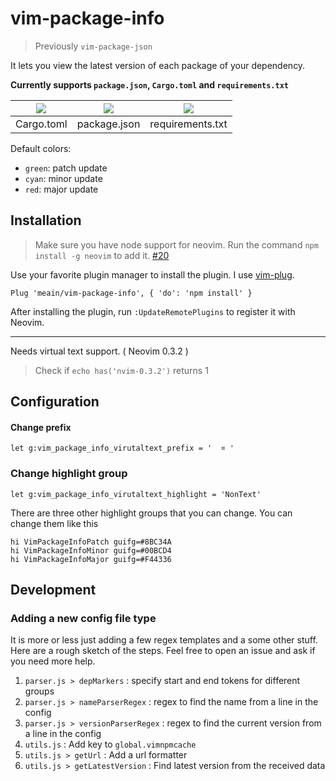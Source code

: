 # vim-package-info

> Previously `vim-package-json`

It lets you view the latest version of each package of your dependency.

**Currently supports `package.json`, `Cargo.toml` and `requirements.txt`**

| ![](https://i.imgur.com/YTaFHzs.png) | ![](https://i.imgur.com/HqgozdY.png) | ![](https://i.imgur.com/evCwnHZ.png) |
| :----------------------------------: | :----------------------------------: | :----------------------------------: |
|              Cargo.toml              |             package.json             |           requirements.txt           |

Default colors:

- `green`: patch update
- `cyan`: minor update
- `red`: major update

## Installation

> Make sure you have node support for neovim.
> Run the command `npm install -g neovim` to add it. [#20](https://github.com/meain/vim-package-info/issues/20)

Use your favorite plugin manager to install the plugin.
I use [vim-plug](https://github.com/junegunn/vim-plug).

```vim
Plug 'meain/vim-package-info', { 'do': 'npm install' }
```

After installing the plugin, run `:UpdateRemotePlugins` to register it with Neovim.

---

Needs virtual text support. ( Neovim 0.3.2 )

> Check if `echo has('nvim-0.3.2')` returns 1

## Configuration

#### Change prefix

```
let g:vim_package_info_virutaltext_prefix = '  ¤ '
```

### Change highlight group

```
let g:vim_package_info_virutaltext_highlight = 'NonText'
```

There are three other highlight groups that you can change.
You can change them like this

```
hi VimPackageInfoPatch guifg=#8BC34A
hi VimPackageInfoMinor guifg=#00BCD4
hi VimPackageInfoMajor guifg=#F44336
```

## Development

### Adding a new config file type

It is more or less just adding a few regex templates and a some other stuff.
Here are a rough sketch of the steps.
Feel free to open an issue and ask if you need more help.

1. `parser.js > depMarkers` : specify start and end tokens for different groups
2. `parser.js > nameParserRegex` : regex to find the name from a line in the config
3. `parser.js > versionParserRegex` : regex to find the current version from a line in the config
4. `utils.js` : Add key to `global.vimnpmcache`
5. `utils.js > getUrl` : Add a url formatter
6. `utils.js > getLatestVersion` : Find latest version from the received data
